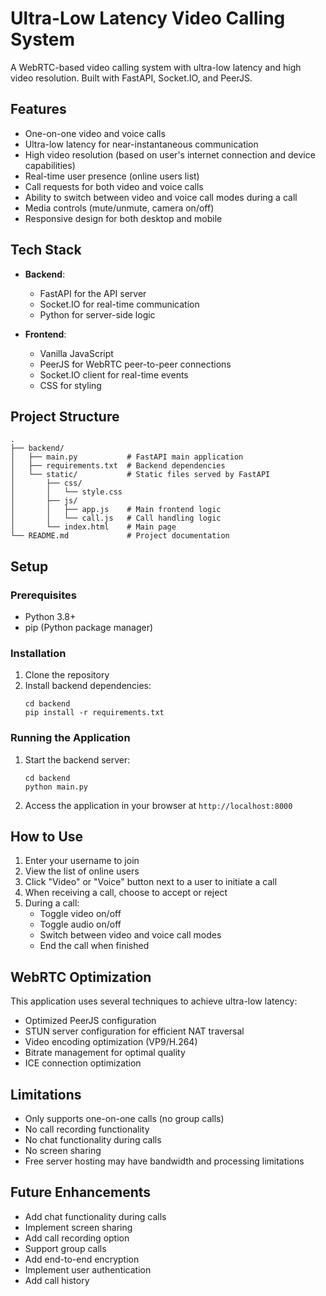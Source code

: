 # Ultra-Low Latency Video Calling System

A WebRTC-based video calling system with ultra-low latency and high video resolution. Built with FastAPI, Socket.IO, and PeerJS.

## Features

- One-on-one video and voice calls
- Ultra-low latency for near-instantaneous communication
- High video resolution (based on user's internet connection and device capabilities)
- Real-time user presence (online users list)
- Call requests for both video and voice calls
- Ability to switch between video and voice call modes during a call
- Media controls (mute/unmute, camera on/off)
- Responsive design for both desktop and mobile

## Tech Stack

- **Backend**:
  - FastAPI for the API server
  - Socket.IO for real-time communication
  - Python for server-side logic

- **Frontend**:
  - Vanilla JavaScript
  - PeerJS for WebRTC peer-to-peer connections
  - Socket.IO client for real-time events
  - CSS for styling

## Project Structure

```
.
├── backend/
│   ├── main.py           # FastAPI main application
│   ├── requirements.txt  # Backend dependencies
│   └── static/           # Static files served by FastAPI
│       ├── css/
│       │   └── style.css
│       ├── js/
│       │   ├── app.js    # Main frontend logic
│       │   └── call.js   # Call handling logic
│       └── index.html    # Main page
└── README.md             # Project documentation
```

## Setup

### Prerequisites

- Python 3.8+
- pip (Python package manager)

### Installation

1. Clone the repository
2. Install backend dependencies:
   ```
   cd backend
   pip install -r requirements.txt
   ```

### Running the Application

1. Start the backend server:
   ```
   cd backend
   python main.py
   ```
2. Access the application in your browser at `http://localhost:8000`

## How to Use

1. Enter your username to join
2. View the list of online users
3. Click "Video" or "Voice" button next to a user to initiate a call
4. When receiving a call, choose to accept or reject
5. During a call:
   - Toggle video on/off
   - Toggle audio on/off
   - Switch between video and voice call modes
   - End the call when finished

## WebRTC Optimization

This application uses several techniques to achieve ultra-low latency:

- Optimized PeerJS configuration
- STUN server configuration for efficient NAT traversal
- Video encoding optimization (VP9/H.264)
- Bitrate management for optimal quality
- ICE connection optimization

## Limitations

- Only supports one-on-one calls (no group calls)
- No call recording functionality
- No chat functionality during calls
- No screen sharing
- Free server hosting may have bandwidth and processing limitations

## Future Enhancements

- Add chat functionality during calls
- Implement screen sharing
- Add call recording option
- Support group calls
- Add end-to-end encryption
- Implement user authentication
- Add call history
